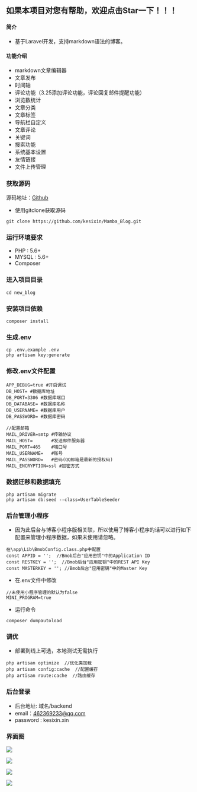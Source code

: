 ## 如果本项目对您有帮助，欢迎点击Star一下！！！

#### 简介
* 基于Laravel开发，支持markdown语法的博客。

#### 功能介绍
* markdown文章编辑器
* 文章发布
* 时间轴
* 评论功能（3.25添加评论功能，评论回复邮件提醒功能）
* 浏览数统计
* 文章分类
* 文章标签
* 导航栏自定义
* 文章评论
* 关键词
* 搜索功能
* 系统基本设置
* 友情链接
* 文件上传管理

### 获取源码

源码地址：[Github](https://github.com/kesixin/Mamba_Blog)

* 使用gitclone获取源码

```
git clone https://github.com/kesixin/Mamba_Blog.git
```

### 运行环境要求
* PHP : 5.6+
* MYSQL : 5.6+
* Composer

### 进入项目目录

```
cd new_blog
```

### 安装项目依赖

```
composer install
```

### 生成.env

```
cp .env.example .env
php artisan key:generate
```

### 修改.env文件配置

```
APP_DEBUG=true #开启调试
DB_HOST= #数据库地址
DB_PORT=3306 #数据库端口
DB_DATABASE= #数据库名称
DB_USERNAME= #数据库用户
DB_PASSWORD= #数据库密码

//配置邮箱
MAIL_DRIVER=smtp #传输协议
MAIL_HOST=       #发送邮件服务器  
MAIL_PORT=465    #端口号
MAIL_USERNAME=	 #账号
MAIL_PASSWORD=	 #密码(QQ邮箱是最新的授权码)
MAIL_ENCRYPTION=ssl #加密方式
```

### 数据迁移和数据填充

```
php artisan migrate
php artisan db:seed --class=UserTableSeeder
```

### 后台管理小程序
* 因为此后台与博客小程序版相关联，所以使用了博客小程序的话可以进行如下配置来管理小程序数据，如果未使用请忽略。

```
在\app\Lib\BmobConfig.class.php中配置
const APPID = '';  //Bmob后台"应用密钥"中的Application ID
const RESTKEY = '';  //Bmob后台"应用密钥"中的REST API Key
const MASTERKEY = ''; //Bmob后台"应用密钥"中的Master Key
```

* 在.env文件中修改

```
//未使用小程序管理的默认为false
MINI_PROGRAM=true
```

* 运行命令

```
composer dumpautoload 
```

### 调优
* 部署到线上可选，本地测试无需执行

```
php artisan optimize  //优化类加载
php artisan config:cache  //配置缓存
php artisan route:cache  //路由缓存
```

### 后台登录

* 后台地址: 域名/backend
* email：462369233@qq.com
* password : kesixin.xin

### 界面图

![](https://upload-images.jianshu.io/upload_images/6673460-700ddde9436057fe.jpg?imageMogr2/auto-orient/strip%7CimageView2/2/w/1240)

![](https://upload-images.jianshu.io/upload_images/6673460-b4d7f3bcba4ca49e.jpg?imageMogr2/auto-orient/strip%7CimageView2/2/w/1240)

![](https://upload-images.jianshu.io/upload_images/6673460-2e8fcc78ebfb74fa.jpg?imageMogr2/auto-orient/strip%7CimageView2/2/w/1240)

![](https://upload-images.jianshu.io/upload_images/6673460-aa2d184c02e5b7b1.jpg?imageMogr2/auto-orient/strip%7CimageView2/2/w/1240)
